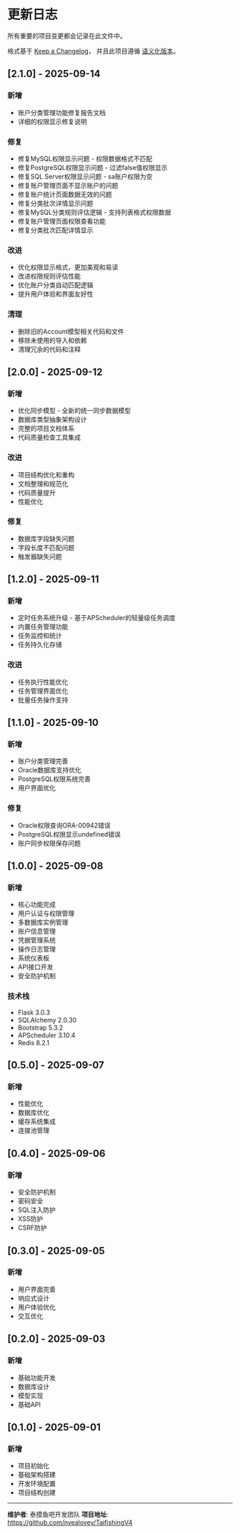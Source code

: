 # 更新日志

所有重要的项目变更都会记录在此文件中。

格式基于 [Keep a Changelog](https://keepachangelog.com/zh-CN/1.0.0/)，
并且此项目遵循 [语义化版本](https://semver.org/spec/v2.0.0.html)。

## [2.1.0] - 2025-09-14

### 新增
- 账户分类管理功能修复报告文档
- 详细的权限显示修复说明

### 修复
- 修复MySQL权限显示问题 - 权限数据格式不匹配
- 修复PostgreSQL权限显示问题 - 过滤false值权限显示
- 修复SQL Server权限显示问题 - sa账户权限为空
- 修复账户管理页面不显示账户的问题
- 修复账户统计页面数据无效的问题
- 修复分类批次详情显示问题
- 修复MySQL分类规则评估逻辑 - 支持列表格式权限数据
- 修复账户管理页面权限查看功能
- 修复分类批次匹配详情显示

### 改进
- 优化权限显示格式，更加美观和易读
- 改进权限规则评估性能
- 优化账户分类自动匹配逻辑
- 提升用户体验和界面友好性

### 清理
- 删除旧的Account模型相关代码和文件
- 移除未使用的导入和依赖
- 清理冗余的代码和注释

## [2.0.0] - 2025-09-12

### 新增
- 优化同步模型 - 全新的统一同步数据模型
- 数据库类型抽象架构设计
- 完整的项目文档体系
- 代码质量检查工具集成

### 改进
- 项目结构优化和重构
- 文档整理和规范化
- 代码质量提升
- 性能优化

### 修复
- 数据库字段缺失问题
- 字段长度不匹配问题
- 触发器缺失问题

## [1.2.0] - 2025-09-11

### 新增
- 定时任务系统升级 - 基于APScheduler的轻量级任务调度
- 内置任务管理功能
- 任务监控和统计
- 任务持久化存储

### 改进
- 任务执行性能优化
- 任务管理界面优化
- 批量任务操作支持

## [1.1.0] - 2025-09-10

### 新增
- 账户分类管理完善
- Oracle数据库支持优化
- PostgreSQL权限系统完善
- 用户界面优化

### 修复
- Oracle权限查询ORA-00942错误
- PostgreSQL权限显示undefined错误
- 账户同步权限保存问题

## [1.0.0] - 2025-09-08

### 新增
- 核心功能完成
- 用户认证与权限管理
- 多数据库实例管理
- 账户信息管理
- 凭据管理系统
- 操作日志管理
- 系统仪表板
- API接口开发
- 安全防护机制

### 技术栈
- Flask 3.0.3
- SQLAlchemy 2.0.30
- Bootstrap 5.3.2
- APScheduler 3.10.4
- Redis 8.2.1

## [0.5.0] - 2025-09-07

### 新增
- 性能优化
- 数据库优化
- 缓存系统集成
- 连接池管理

## [0.4.0] - 2025-09-06

### 新增
- 安全防护机制
- 密码安全
- SQL注入防护
- XSS防护
- CSRF防护

## [0.3.0] - 2025-09-05

### 新增
- 用户界面完善
- 响应式设计
- 用户体验优化
- 交互优化

## [0.2.0] - 2025-09-03

### 新增
- 基础功能开发
- 数据库设计
- 模型实现
- 基础API

## [0.1.0] - 2025-09-01

### 新增
- 项目初始化
- 基础架构搭建
- 开发环境配置
- 项目结构创建

---

**维护者**: 泰摸鱼吧开发团队
**项目地址**: https://github.com/nyealovey/TaifishingV4

